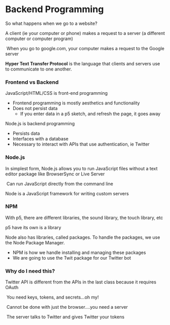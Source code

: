 # Backend Programming

So what happens when we go to a website?

A client (ie your computer or phone) makes a request to a server (a different computer or computer program)

​	When you go to google.com, your computer makes a request to the Google server

**Hyper Text Transfer Protocol** is the language that clients and servers use to communicate to one another.



### Frontend vs Backend

JavaScript/HTML/CSS is front-end programming

- Frontend programming is mostly aesthetics and functionality
- Does not persist data
  - If you enter data in a p5 sketch, and refresh the page, it goes away

Node.js is backend programming

- Persists data
- Interfaces with a database
- Necessary to interact with APIs that use authentication, ie Twitter



### Node.js

In simplest form, Node.js allows you to run JavaScript files without a text editor package like BrowserSync or Live Server

​	Can run JavaScript directly from the command line

Node is a JavaScript framework for writing custom servers



### NPM

With p5, there are different libraries, the sound library, the touch library, etc

p5 have its own is a library

Node also has libraries, called packages. To handle the packages, we use the Node Package Manager.

- NPM is how we handle installing and managing these packages
- We are going to use the Twit package for our Twitter bot



### Why do I need this?

Twitter API is different from the APIs in the last class because it requires OAuth

​	You need keys, tokens, and secrets...oh my!

​    Cannot be done with just the browser....you need a server

​    The server talks to Twitter and gives Twitter your tokens